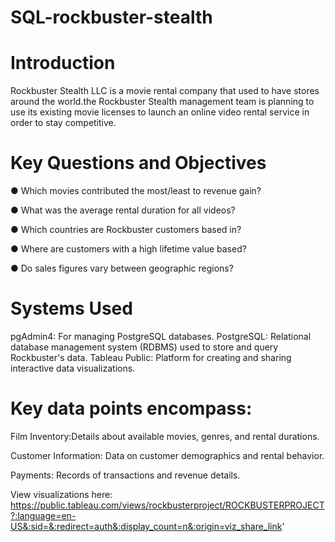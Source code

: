 # SQL-rockbuster-stealth
# Introduction

Rockbuster Stealth LLC is a movie rental company that used to have stores around the
world.the Rockbuster Stealth management team is planning to use its existing movie licenses to launch an online video rental service in order to stay competitive.

# Key Questions and Objectives

● Which movies contributed the most/least to revenue gain?

● What was the average rental duration for all videos?

● Which countries are Rockbuster customers based in?

● Where are customers with a high lifetime value based?

● Do sales figures vary between geographic regions?


# Systems Used


pgAdmin4: For managing PostgreSQL databases.
PostgreSQL: Relational database management system (RDBMS) used to store and query Rockbuster's data.
Tableau Public: Platform for creating and sharing interactive data visualizations.


# Key data points encompass:

Film Inventory:Details about available movies, genres, and rental durations.

Customer Information: Data on customer demographics and rental behavior.

Payments: Records of transactions and revenue details.


View visualizations here: https://public.tableau.com/views/rockbusterproject/ROCKBUSTERPROJECT?:language=en-US&:sid=&:redirect=auth&:display_count=n&:origin=viz_share_link'
